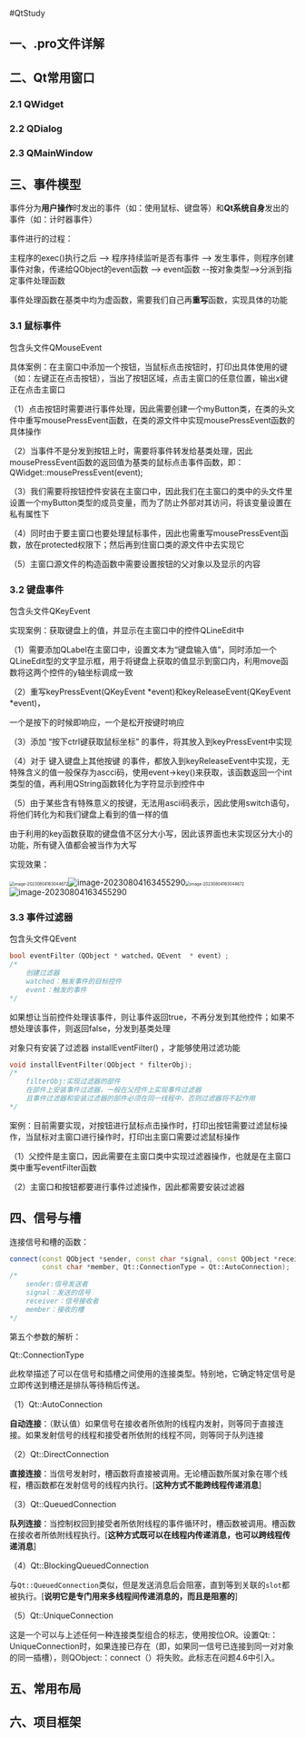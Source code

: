 #QtStudy

## 一、.pro文件详解



## 二、Qt常用窗口

### 2.1 QWidget



### 2.2 QDialog



### 2.3 QMainWindow



## 三、事件模型

事件分为**用户操作**时发出的事件（如：使用鼠标、键盘等）和**Qt系统自身**发出的事件（如：计时器事件）

事件进行的过程：

主程序的exec()执行之后 --> 程序持续监听是否有事件 --> 发生事件，则程序创建事件对象，传递给QObject的event函数 --> event函数 --按对象类型-->分派到指定事件处理函数 

事件处理函数在基类中均为虚函数，需要我们自己再**重写**函数，实现具体的功能

### 3.1 鼠标事件

包含头文件QMouseEvent

具体案例：在主窗口中添加一个按钮，当鼠标点击按钮时，打印出具体使用的键（如：左键正在点击按钮），当出了按钮区域，点击主窗口的任意位置，输出x键正在点击主窗口

（1）点击按钮时需要进行事件处理，因此需要创建一个myButton类，在类的头文件中重写mousePressEvent函数，在类的源文件中实现mousePressEvent函数的具体操作

（2）当事件不是分发到按钮上时，需要将事件转发给基类处理，因此mousePressEvent函数的返回值为基类的鼠标点击事件函数，即：QWidget::mousePressEvent(event);

（3）我们需要将按钮控件安装在主窗口中，因此我们在主窗口的类中的头文件里设置一个myButton类型的成员变量，而为了防止外部对其访问，将该变量设置在私有属性下

（4）同时由于要主窗口也要处理鼠标事件，因此也需重写mousePressEvent函数，放在protected权限下；然后再到住窗口类的源文件中去实现它

（5）主窗口源文件的构造函数中需要设置按钮的父对象以及显示的内容

### 3.2 键盘事件

包含头文件QKeyEvent

实现案例：获取键盘上的值，并显示在主窗口中的控件QLineEdit中

（1）需要添加QLabel在主窗口中，设置文本为“键盘输入值”，同时添加一个QLineEdit型的文字显示框，用于将键盘上获取的值显示到窗口内，利用move函数将这两个控件的y轴坐标调成一致

（2）重写keyPressEvent(QKeyEvent *event)和keyReleaseEvent(QKeyEvent *event)，

一个是按下的时候即响应，一个是松开按键时响应

（3）添加 “按下ctrl键获取鼠标坐标” 的事件，将其放入到keyPressEvent中实现

（4）对于 键入键盘上其他按键 的事件，都放入到keyReleaseEvent中实现，无特殊含义的值一般保存为ascci码，使用event->key()来获取，该函数返回一个int类型的值，再利用QString函数转化为字符显示到控件中

（5）由于某些含有特殊意义的按键，无法用ascii码表示，因此使用switch语句，将他们转化为和我们键盘上看到的值一样的值

由于利用的key函数获取的键盘值不区分大小写，因此该界面也未实现区分大小的功能，所有键入值都会被当作为大写

实现效果：

<img src="C:\Users\jiafeng\AppData\Roaming\Typora\typora-user-images\image-20230804163044672.png" alt="image-20230804163044672" style="zoom: 50%;" />![image-20230804163455290](C:\Users\jiafeng\AppData\Roaming\Typora\typora-user-images\image-20230804163455290.png)<img src="C:\Users\jiafeng\AppData\Roaming\Typora\typora-user-images\image-20230804163044672.png" alt="image-20230804163044672" style="zoom: 50%;" />![image-20230804163455290](C:\Users\jiafeng\AppData\Roaming\Typora\typora-user-images\image-20230804163455290.png)

### 3.3 事件过滤器

包含头文件QEvent

```c++
bool eventFilter（QObject * watched，QEvent  * event）;
/*
	创建过滤器
	watched：触发事件的目标控件
	event：触发的事件
*/
```

如果想让当前控件处理该事件，则让事件返回true，不再分发到其他控件；如果不想处理该事件，则返回false，分发到基类处理

对象只有安装了过滤器 installEventFilter() ，才能够使用过滤功能

```c++
void installEventFilter(QObject * filterObj);
/*
	filterObj:实现过滤器的部件
	在部件上安装事件过滤器，一般在父控件上实现事件过滤器
	且事件过滤器和安装过滤器的部件必须在同一线程中，否则过滤器将不起作用
*/
```

案例：目前需要实现，对按钮进行鼠标点击操作时，打印出按钮需要过滤鼠标操作，当鼠标对主窗口进行操作时，打印出主窗口需要过滤鼠标操作

（1）父控件是主窗口，因此需要在主窗口类中实现过滤器操作，也就是在主窗口类中重写eventFilter函数

（2）主窗口和按钮都要进行事件过滤操作，因此都需要安装过滤器

## 四、信号与槽

连接信号和槽的函数：

```c++
connect(const QObject *sender, const char *signal, const QObject *receiver, 
        const char *member, Qt::ConnectionType = Qt::AutoConnection);
/*
	sender:信号发送者
	signal：发送的信号
	receiver：信号接收者
	member：接收的槽
*/
```

第五个参数的解析：

Qt::ConnectionType

此枚举描述了可以在信号和插槽之间使用的连接类型。特别地，它确定特定信号是立即传送到槽还是排队等待稍后传送。

（1）Qt::AutoConnection

**自动连接**：（默认值）如果信号在接收者所依附的线程内发射，则等同于直接连接。如果发射信号的线程和接受者所依附的线程不同，则等同于队列连接

（2）Qt::DirectConnection

**直接连接**：当信号发射时，槽函数将直接被调用。无论槽函数所属对象在哪个线程，槽函数都在发射信号的线程内执行。[**这种方式不能跨线程传递消息**]

（3）Qt::QueuedConnection

**队列连接**：当控制权回到接受者所依附线程的事件循环时，槽函数被调用。槽函数在接收者所依附线程执行。[**这种方式既可以在线程内传递消息，也可以跨线程传递消息**]

（4）Qt::BlockingQueuedConnection

与`Qt::QueuedConnection`类似，但是发送消息后会阻塞，直到等到关联的`slot`都被执行。[**说明它是专门用来多线程间传递消息的，而且是阻塞的**]

（5）Qt::UniqueConnection

这是一个可以与上述任何一种连接类型组合的标志，使用按位OR。设置Qt:：UniqueConnection时，如果连接已存在（即，如果同一信号已连接到同一对对象的同一插槽），则QObject:：connect（）将失败。此标志在问题4.6中引入。

## 五、常用布局



## 六、项目框架